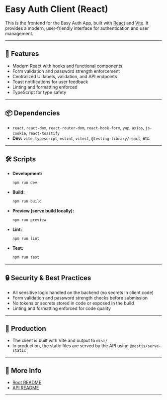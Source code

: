 # Easy Auth Client (React)

This is the frontend for the Easy Auth App, built with [React](https://react.dev/) and [Vite](https://vitejs.dev/). It provides a modern, user-friendly interface for authentication and user management.

---

## 🚀 Features
- Modern React with hooks and functional components
- Form validation and password strength enforcement
- Centralized UI labels, validation, and API endpoints
- Toast notifications for user feedback
- Linting and formatting enforced
- TypeScript for type safety

---

## 📦 Dependencies
- `react`, `react-dom`, `react-router-dom`, `react-hook-form`, `yup`, `axios`, `js-cookie`, `react-toastify`
- **Dev:** `vite`, `typescript`, `eslint`, `vitest`, `@testing-library/react`, etc.

---

## 🛠️ Scripts
- **Development:**
  ```sh
  npm run dev
  ```
- **Build:**
  ```sh
  npm run build
  ```
- **Preview (serve build locally):**
  ```sh
  npm run preview
  ```
- **Lint:**
  ```sh
  npm run lint
  ```
- **Test:**
  ```sh
  npm run test
  ```

---

## 🔒 Security & Best Practices
- All sensitive logic handled on the backend (no secrets in client code)
- Form validation and password strength checks before submission
- No tokens or secrets stored in code or exposed in the build
- Linting and formatting enforced for code quality

---

## 📁 Production
- The client is built with Vite and output to `dist/`
- In production, the static files are served by the API using `@nestjs/serve-static`

---

## 📄 More Info
- [Root README](../../README.md)
- [API README](../api/README.md)

---

